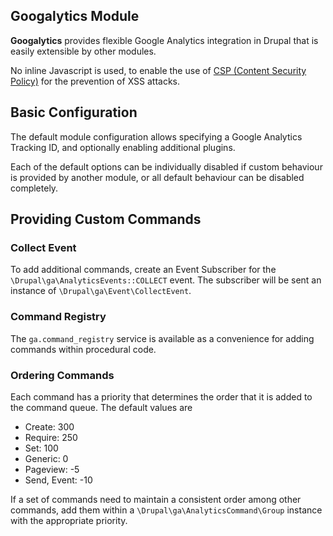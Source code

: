 Googalytics Module
-------------------

**Googalytics** provides flexible Google Analytics integration in Drupal that is
easily extensible by other modules.

No inline Javascript is used, to enable the use of
[CSP (Content Security Policy)](https://developer.mozilla.org/en-US/docs/Web/Security/CSP)
for the prevention of XSS attacks.


## Basic Configuration

The default module configuration allows specifying a Google Analytics
Tracking ID, and optionally enabling additional plugins.

Each of the default options can be individually disabled if custom behaviour is
provided by another module, or all default behaviour can be disabled completely.

## Providing Custom Commands

### Collect Event

To add additional commands, create an Event Subscriber for the
`\Drupal\ga\AnalyticsEvents::COLLECT` event.  The subscriber will be sent an
instance of `\Drupal\ga\Event\CollectEvent`.

### Command Registry

The `ga.command_registry` service is available as a convenience for adding
commands within procedural code.


### Ordering Commands

Each command has a priority that determines the order that it is added to the
command queue.  The default values are

 - Create: 300
 - Require: 250
 - Set: 100
 - Generic: 0
 - Pageview: -5
 - Send, Event: -10

If a set of commands need to maintain a consistent order among other commands,
add them within a `\Drupal\ga\AnalyticsCommand\Group` instance with the
appropriate priority.
